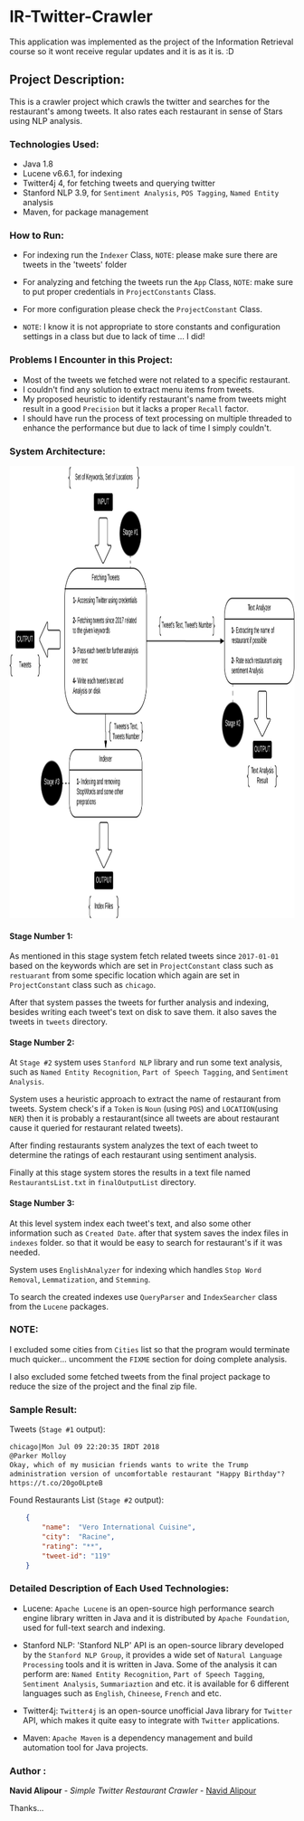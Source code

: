 # IR-Twitter-Crawler
This application was implemented as the project of the Information Retrieval course so it wont receive regular updates and it is as it is. :D

## Project Description:
This is a crawler project which crawls the twitter and searches for the restaurant's among tweets.
It also rates each restaurant in sense of Stars using NLP analysis.

### Technologies Used:
  - Java 1.8
  - Lucene v6.6.1, for indexing
  - Twitter4j 4, for fetching tweets and querying twitter
  - Stanford NLP 3.9, for `Sentiment Analysis`, `POS Tagging`, `Named Entity` analysis
  - Maven, for package management

  
### How to Run:
  - For indexing run the `Indexer` Class, `NOTE`: please make sure there are tweets in the 'tweets' folder
  
  - For analyzing and fetching the tweets run the `App` Class, `NOTE`: make sure to put proper credentials in `ProjectConstants` Class.
  
  - For more configuration please check the `ProjectConstant` Class.
  
  - `NOTE`: I know it is not appropriate to store constants and configuration settings in a class but due to lack of time ... I did!
  
### Problems I Encounter in this Project:
  - Most of the tweets we fetched were not related to a specific restaurant.
  - I couldn't find any solution to extract menu items from tweets.
  - My proposed heuristic to identify restaurant's name from tweets might result in a good `Precision` but it lacks a proper `Recall` factor.
  - I should have run the process of text processing on multiple threaded to enhance the performance but due to lack of time I simply couldn't.
  
### System Architecture:
<img src="./reportFiles/systemDiagram.png" alt="system-Diagram"  width="" height="800">

#### Stage Number 1:
As mentioned in this stage system fetch related tweets since `2017-01-01` based on the keywords which are set in `ProjectConstant` class such as `restuarant` from some specific location which again are set in `ProjectConstant` class such as `chicago`. 

After that system passes the tweets for further analysis and indexing, besides writing each tweet's text on disk to save them. it also saves the tweets in `tweets` directory.
 
#### Stage Number 2:
At `Stage #2` system uses `Stanford NLP` library and run some text analysis, such as `Named Entity Recognition`, `Part of Speech Tagging`, and `Sentiment Analysis`.

System uses a heuristic approach to extract the name of restaurant from tweets. System check's if a `Token` is `Noun` (using `POS`) and `LOCATION`(using `NER`) then it is probably a restaurant(since all tweets are about restaurant cause it queried for restaurant related tweets).

After finding restaurants system analyzes the text of each tweet to determine the ratings of each restaurant using sentiment analysis.

Finally at this stage system stores the results in a text file named `RestaurantsList.txt` in `finalOutputList` directory.
 
#### Stage Number 3:
At this level system index each tweet's text, and also some other information such as `Created Date`. after that system saves the index files in `indexes` folder. so that it would be easy to search for restaurant's if it was needed.

System uses `EnglishAnalyzer` for indexing which handles `Stop Word Removal`, `Lemmatization`, and `Stemming`.

To search the created indexes use `QueryParser` and `IndexSearcher` class from the `Lucene` packages.

### NOTE:
I excluded some cities from `Cities` list so that the program would terminate much quicker... uncomment the `FIXME` section for doing complete analysis.


I also excluded some fetched tweets from the final project package to reduce the size of the project and the final zip file. 

### Sample Result:
Tweets (`Stage #1` output):
```
chicago|Mon Jul 09 22:20:35 IRDT 2018
@Parker Molloy
Okay, which of my musician friends wants to write the Trump administration version of uncomfortable restaurant "Happy Birthday"? https://t.co/20go0LpteB
```

Found Restaurants List (`Stage #2` output):

```json
    {
    	"name":  "Vero International Cuisine",
    	"city":  "Racine",
    	"rating": "**",
    	"tweet-id": "119"
    }
```

### Detailed Description of Each Used Technologies:
  - Lucene: `Apache Lucene` is an open-source high performance search engine library written in Java and it is distributed by `Apache Foundation`, used for full-text search and indexing.
  
  - Stanford NLP: 'Stanford NLP' API is an open-source library developed by the `Stanford NLP Group`, it provides a wide set of `Natural Language Processing` tools and it is written in Java.
   Some of the analysis it can perform are: `Named Entity Recognition`, `Part of Speech Tagging`, `Sentiment Analysis`, `Summariaztion` and etc.
   it is available for 6 different languages such as `English`, `Chineese`, `French` and etc.
   
  - Twitter4j: `Twitter4j` is an open-source unofficial Java library for `Twitter` API, which makes it quite easy to integrate with `Twitter` applications.
      
  - Maven: `Apache Maven` is a dependency management and build automation tool for Java projects.
        

### Author : 
 **Navid Alipour** - *Simple Twitter Restaurant Crawler* - [Navid Alipour](https://github.com/navid9675)

Thanks...
